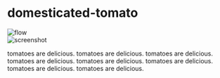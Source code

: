 # domesticated-tomato
![flow](https://github.com/aesthea/domesticated-tomato/assets/5502054/06959bb8-76ce-431a-b66e-9e13f5edc0de)<br />
![screenshot](https://github.com/aesthea/domesticated-tomato/assets/5502054/b2cd900d-945c-44ed-9b68-6728f7d79025)<br />

tomatoes are delicious.
tomatoes are delicious.
tomatoes are delicious.
tomatoes are delicious.
tomatoes are delicious.
tomatoes are delicious.
tomatoes are delicious.
tomatoes are delicious.
